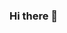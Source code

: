 ### Hi there 👋

<!--
**mitali-p/mitali-p** is a ✨ _special_ ✨ repository because its `README.md` (this file) appears on your GitHub profile.

Here are some ideas to get you started:

🔭 I’m currently working on Audio Spoof Detection using Neural Networks.
🌱 I’m currently learning Big Data Analytics and Cloud Computing.
👯 I’m looking to collaborate on projects in Deep Learning and NLP.
🤔 I’m looking for help with oppurtunities to gain practical experience in the field of Data Science.
😄 Pronouns: She/ Her
